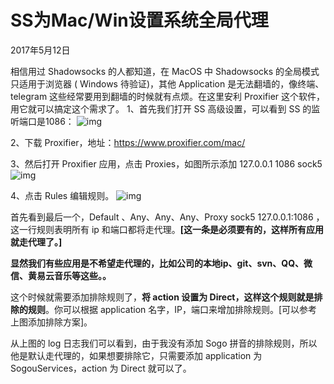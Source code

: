 # SS为Mac/Win设置系统全局代理

2017年5月12日

相信用过 Shadowsocks 的人都知道，在 MacOS 中 Shadowsocks 的全局模式只适用于浏览器 ( Windows 待验证)，其他 Application 是无法翻墙的，像终端、telegram 这些经常要用到翻墙的时候就有点烦。在这里安利 Proxifier 这个软件，用它就可以搞定这个需求了。
1、首先我们打开 SS 高级设置，可以看到 SS 的监听端口是1086：
![img](https://ooo.0o0.ooo/2017/05/12/59156a8e5d3c2.png)

2、下载 Proxifier，地址：<https://www.proxifier.com/mac/>

3、然后打开 Proxifier 应用，点击 Proxies，如图所示添加 127.0.0.1 1086 sock5
![img](https://ooo.0o0.ooo/2017/05/12/59156c1d394a1.png)

4、点击 Rules 编辑规则。
![img](https://ooo.0o0.ooo/2017/05/12/5915786292b13.png)

首先看到最后一个，Default 、Any、Any、Any、Proxy sock5 127.0.0.1:1086 ，这一行规则表明所有 ip 和端口都将走代理。**[这一条是必须要有的，这样所有应用就走代理了。]**

**显然我们有些应用是不希望走代理的，比如公司的本地ip、git、svn、QQ、微信、黄易云音乐等这些。。**

这个时候就需要添加排除规则了，**将 action 设置为 Direct，这样这个规则就是排除的规则**。你可以根据 application 名字，IP，端口来增加排除规则。[可以参考上图添加排除方案]。

从上图的 log 日志我们可以看到，由于我没有添加 Sogo 拼音的排除规则，所以他是默认走代理的，如果想要排除它，只需要添加 application 为 SogouServices，action 为 Direct 就可以了。